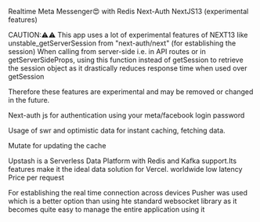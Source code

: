 Realtime Meta Messenger😍 with Redis Next-Auth NextJS13 (experimental features)

CAUTION:⚠⚠ This app uses a lot of experimental features of NEXT13 like unstable_getServerSession  from "next-auth/next" (for establishing the session) When calling from server-side i.e. in API routes or in getServerSideProps, using this function instead of getSession to retrieve the session object as it drastically reduces response time when used over getSession

Therefore these features are experimental and may be removed or changed in the future.


Next-auth js for authentication using your meta/facebook login password

Usage of swr and optimistic data for instant caching, fetching data.

Mutate for updating the cache  

Upstash is a Serverless Data Platform with Redis and Kafka support.Its features make it the ideal data solution for Vercel. worldwide low latency Price per request

For establishing the real time connection across devices Pusher was used which is a better option than using hte standard websocket library as it becomes quite easy to manage the entire application using it 
